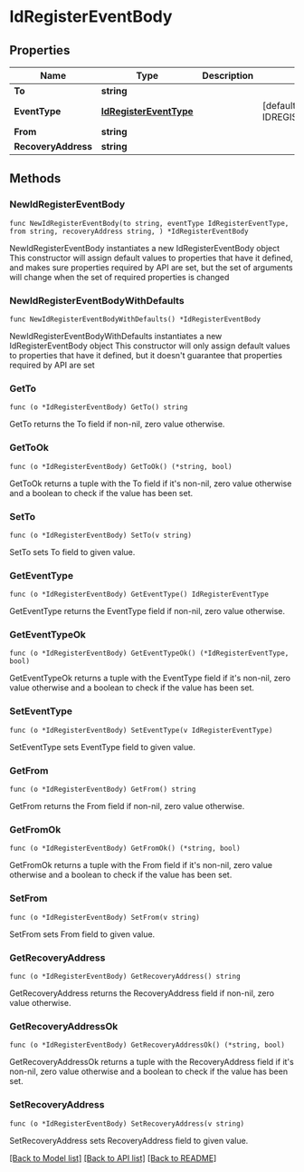 # IdRegisterEventBody

## Properties

Name | Type | Description | Notes
------------ | ------------- | ------------- | -------------
**To** | **string** |  | 
**EventType** | [**IdRegisterEventType**](IdRegisterEventType.md) |  | [default to IDREGISTEREVENTTYPE_REGISTER]
**From** | **string** |  | 
**RecoveryAddress** | **string** |  | 

## Methods

### NewIdRegisterEventBody

`func NewIdRegisterEventBody(to string, eventType IdRegisterEventType, from string, recoveryAddress string, ) *IdRegisterEventBody`

NewIdRegisterEventBody instantiates a new IdRegisterEventBody object
This constructor will assign default values to properties that have it defined,
and makes sure properties required by API are set, but the set of arguments
will change when the set of required properties is changed

### NewIdRegisterEventBodyWithDefaults

`func NewIdRegisterEventBodyWithDefaults() *IdRegisterEventBody`

NewIdRegisterEventBodyWithDefaults instantiates a new IdRegisterEventBody object
This constructor will only assign default values to properties that have it defined,
but it doesn't guarantee that properties required by API are set

### GetTo

`func (o *IdRegisterEventBody) GetTo() string`

GetTo returns the To field if non-nil, zero value otherwise.

### GetToOk

`func (o *IdRegisterEventBody) GetToOk() (*string, bool)`

GetToOk returns a tuple with the To field if it's non-nil, zero value otherwise
and a boolean to check if the value has been set.

### SetTo

`func (o *IdRegisterEventBody) SetTo(v string)`

SetTo sets To field to given value.


### GetEventType

`func (o *IdRegisterEventBody) GetEventType() IdRegisterEventType`

GetEventType returns the EventType field if non-nil, zero value otherwise.

### GetEventTypeOk

`func (o *IdRegisterEventBody) GetEventTypeOk() (*IdRegisterEventType, bool)`

GetEventTypeOk returns a tuple with the EventType field if it's non-nil, zero value otherwise
and a boolean to check if the value has been set.

### SetEventType

`func (o *IdRegisterEventBody) SetEventType(v IdRegisterEventType)`

SetEventType sets EventType field to given value.


### GetFrom

`func (o *IdRegisterEventBody) GetFrom() string`

GetFrom returns the From field if non-nil, zero value otherwise.

### GetFromOk

`func (o *IdRegisterEventBody) GetFromOk() (*string, bool)`

GetFromOk returns a tuple with the From field if it's non-nil, zero value otherwise
and a boolean to check if the value has been set.

### SetFrom

`func (o *IdRegisterEventBody) SetFrom(v string)`

SetFrom sets From field to given value.


### GetRecoveryAddress

`func (o *IdRegisterEventBody) GetRecoveryAddress() string`

GetRecoveryAddress returns the RecoveryAddress field if non-nil, zero value otherwise.

### GetRecoveryAddressOk

`func (o *IdRegisterEventBody) GetRecoveryAddressOk() (*string, bool)`

GetRecoveryAddressOk returns a tuple with the RecoveryAddress field if it's non-nil, zero value otherwise
and a boolean to check if the value has been set.

### SetRecoveryAddress

`func (o *IdRegisterEventBody) SetRecoveryAddress(v string)`

SetRecoveryAddress sets RecoveryAddress field to given value.



[[Back to Model list]](../README.md#documentation-for-models) [[Back to API list]](../README.md#documentation-for-api-endpoints) [[Back to README]](../README.md)


